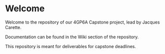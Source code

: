 # Welcome
Welcome to the repository of our 4GP6A Capstone project, lead by Jacques Carette.

Documentation can be found in the Wiki section of the repository.

This repository is meant for deliverables for capstone deadlines.
